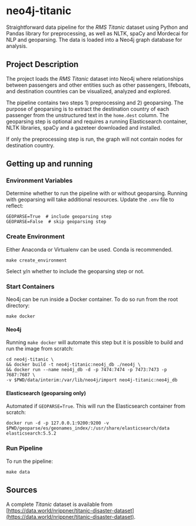 # neo4j-titanic
Straightforward data pipeline for the *RMS Titanic* dataset using Python and Pandas library for preprocessing, as well as NLTK, spaCy and Mordecai for NLP and geoparsing. The data is loaded into a Neo4j graph database for analysis.

## Project Description
The project loads the *RMS Titanic* dataset into Neo4j where relationships between passengers and other entities such as other passengers, lifeboats, and destination countries can be visualized, analyzed and explored.

The pipeline contains two steps 1) preprocessing and 2) geoparsing. The purpose of geoparsing is to extract the destination country of each passenger from the unstructured text in the `home.dest` column. The geoparsing step is optional and requires a running Elasticsearch container, NLTK libraries, spaCy and a gazeteer downloaded and installed. 

If only the preprocessing step is run, the graph will not contain nodes for destination country.

## Getting up and running

### Environment Variables
Determine whether to run the pipeline with or without geoparsing. Running with geoparsing will take additional resources. Update the `.env` file to reflect:
```
GEOPARSE=True  # include geoparsing step
GEOPARSE=False  # skip geoparsing step
```

### Create Environment
Either Anaconda or Virtualenv can be used. Conda is recommended.
```
make create_environment
```
Select y/n whether to include the geoparsing step or not.

### Start Containers
Neo4j can be run inside a Docker container. To do so run from the root directory:
```
make docker
```
#### Neo4j
Running `make docker` will automate this step but it is possible to build and run the image from scratch:
```
cd neo4j-titanic \
&& docker build -t neo4j-titanic:neo4j_db ./neo4j \
&& docker run --name neo4j_db -d -p 7474:7474 -p 7473:7473 -p 7687:7687 \
-v $PWD/data/interim:/var/lib/neo4j/import neo4j-titanic:neo4j_db
```
#### Elasticsearch (geoparsing only)
Automated if `GEOPARSE=True`. This will run the Elasticsearch container from scratch:
```
docker run -d -p 127.0.0.1:9200:9200 -v $PWD/geoparse/es/geonames_index/:/usr/share/elasticsearch/data elasticsearch:5.5.2
```
### Run Pipeline
To run the pipeline:
```
make data
```

## Sources
A complete *Titanic* dataset is available from [https://data.world/nrippner/titanic-disaster-dataset](https://data.world/nrippner/titanic-disaster-dataset). 